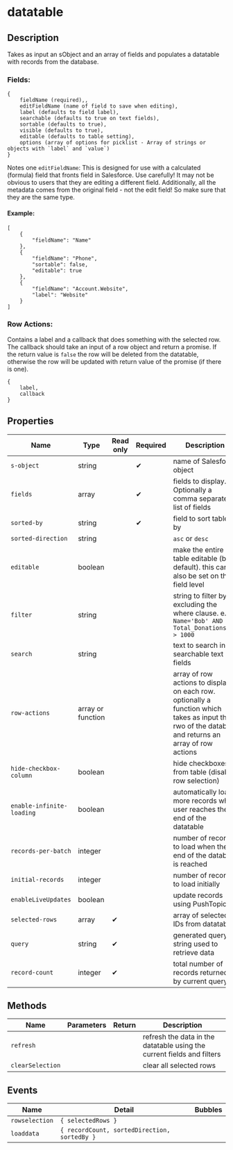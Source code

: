 # datatable
## Description
Takes as input an sObject and an array of fields and populates a datatable with records from the database.

### Fields: 

    {
        fieldName (required),,
        editFieldName (name of field to save when editing),
        label (defaults to field label),
        searchable (defaults to true on text fields),
        sortable (defaults to true),
        visible (defaults to true),
        editable (defaults to table setting),
        options (array of options for picklist - Array of strings or objects with `label` and `value`)
    }

Notes one `editFieldName`: This is designed for use with a calculated (formula) field that fronts field in Salesforce. Use carefully! It may not be obvious to users that they are editing a different field. Additionally, all the metadata comes from the original field - not the edit field! So make sure that they are the same type.


#### Example:
    
    [
        {
            "fieldName": "Name"
        },
        {
            "fieldName": "Phone",
            "sortable": false,
            "editable": true
        },
        {
            "fieldName": "Account.Website",
            "label": "Website"
        }
    ]

### Row Actions:
Contains a label and a callback that does something with the selected row. The callback should take an input of a row object and return a promise. If the return value is `false` the row will be deleted from the datatable, otherwise the row will be updated with return value of the promise (if there is one).

    {
        label,
        callback
    }


## Properties
Name | Type |Read only | Required | Description | Default value
---|---|---|---|---|---
`s-object`|string||✔| name of Salesforce object
`fields`|array||✔|fields to display. Optionally a comma separated list of fields
`sorted-by`|string||✔|field to sort table by
`sorted-direction`|string|||`asc` or `desc`|`asc`
`editable`|boolean|||make the entire table editable (by default). this can also be set on the field level|`false`
`filter`|string|||string to filter by - excluding the where clause. e.g. `Name='Bob' AND Total_Donations__c > 1000`
`search`|string|||text to search in all searchable text fields
`row-actions`|array or function|||array of row actions to display on each row. optionally a function which takes as input the rwo of the datable and returns an array of row actions
`hide-checkbox-column`|boolean|||hide checkboxes from table (disable row selection)
`enable-infinite-loading`|boolean|||automatically load more records when user reaches the end of the datatable|`false`
`records-per-batch`|integer|||number of records to load when the end of the datable is reached|`50`
`initial-records`|integer|||number of records to load initially|`this.recordsPerBatch`
`enableLiveUpdates`|boolean|||update records using PushTopic|`false`
`selected-rows`|array|✔||array of selected IDs from datatable
`query`|string|✔||generated query string used to retrieve data
`record-count`|integer|✔||total number of records returned by current query

## Methods
Name | Parameters | Return |  Description 
---|---|---|---
`refresh`|||refresh the data in the datatable using the current fields and filters
`clearSelection`|||clear all selected rows

## Events
Name|Detail|Bubbles
---|---|---
`rowselection`| `{ selectedRows }`
`loaddata`| `{ recordCount, sortedDirection, sortedBy }`